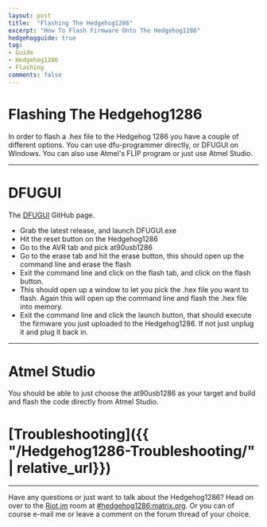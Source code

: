 ```yaml
---
layout: post
title:  "Flashing The Hedgehog1286"
excerpt: "How To Flash Firmware Onto The Hedgehog1286"
hedgehogguide: true
tag:
- Guide
- Hedgehog1286
- Flashing
comments: false
---
```

# Flashing The Hedgehog1286
In order to flash a .hex file to the Hedgehog 1286 you have a couple of different options. You can use dfu-programmer directly, or DFUGUI on Windows. You can also use Atmel's FLIP program or just use Atmel Studio.

---

# DFUGUI
The [DFUGUI](https://github.com/Zeigren/DFUGUI) GitHub page.

* Grab the latest release, and launch DFUGUI.exe
* Hit the reset button on the Hedgehog1286
* Go to the AVR tab and pick at90usb1286
* Go to the erase tab and hit the erase button, this should open up the command line and erase the flash
* Exit the command line and click on the flash tab, and click on the flash button.
* This should open up a window to let you pick the .hex file you want to flash. Again this will open up the command line and flash the .hex file into memory.
* Exit the command line and click the launch button, that should execute the firmware you just uploaded to the Hedgehog1286. If not just unplug it and plug it back in.

---

# Atmel Studio
You should be able to just choose the at90usb1286 as your target and build and flash the code directly from Atmel Studio.

# [Troubleshooting]({{ "/Hedgehog1286-Troubleshooting/" | relative_url}})

---

Have any questions or just want to talk about the Hedgehog1286? Head on over to the [Riot.im](https://riot.im) room at [#hedgehog1286:matrix.org](https://riot.im/app/#/room/#hedgehog1286:matrix.org). Or you can of course e-mail me or leave a comment on the forum thread of your choice.